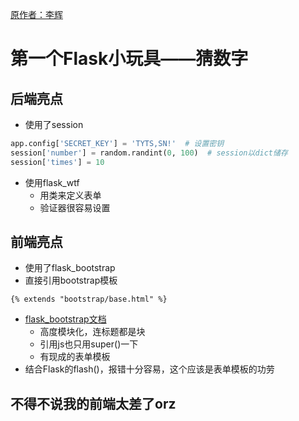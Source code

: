 [原作者：李辉](http://note.youdao.com/)

# 第一个Flask小玩具——猜数字

## 后端亮点
- 使用了session

```Python
app.config['SECRET_KEY'] = 'TYTS,SN!'  # 设置密钥
session['number'] = random.randint(0, 100)  # session以dict储存
session['times'] = 10
```
- 使用flask_wtf
    - 用类来定义表单
    - 验证器很容易设置
    
## 前端亮点
- 使用了flask_bootstrap
- 直接引用bootstrap模板

```
{% extends "bootstrap/base.html" %}
```
- [flask_bootstrap文档](http://flask-bootstrap-zh.readthedocs.io/zh/latest/index.html)
    - 高度模块化，连标题都是块
    - 引用js也只用super()一下
    - 有现成的表单模板
- 结合Flask的flash()，报错十分容易，这个应该是表单模板的功劳

## 不得不说我的前端太差了orz